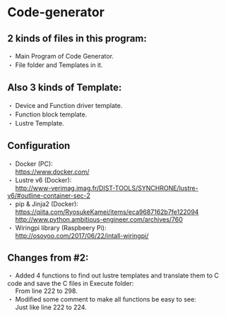 # Code-generator
## 2 kinds of files in this program:
・ Main Program of Code Generator. <br />
・ File folder and Templates in it. <br />

## Also 3 kinds of Template:
・ Device and Function driver template. <br />
・ Function block template. <br />
・ Lustre Template.

## Configuration
・ Docker (PC): <br />
&emsp; https://www.docker.com/ <br />
・ Lustre v6 (Docker): <br />
&emsp; http://www-verimag.imag.fr/DIST-TOOLS/SYNCHRONE/lustre-v6/#outline-container-sec-2 <br />
・ pip & Jinja2 (Docker): <br />
&emsp; https://qiita.com/RyosukeKamei/items/eca9687162b7fe122094 <br />
&emsp; http://www.python.ambitious-engineer.com/archives/760 <br />
・ Wiringpi library (Raspbeery Pi): <br />
&emsp; http://osoyoo.com/2017/06/22/intall-wiringpi/ <br />

## Changes from #2:
・ Added 4 functions to find out lustre templates and translate them to C code and save the C files in Execute folder: <br />
&emsp; From line 222 to 298. <br />
・ Modified some comment to make all functions be easy to see: <br />
&emsp; Just like line 222 to 224. <br />
